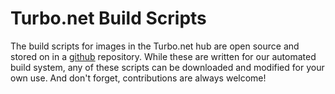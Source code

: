 # Turbo.net Build Scripts

The build scripts for images in the Turbo.net hub are open source and stored on in a [github](https://github.com/turboapps/turbome) repository. While these are written for our automated build system, any of these scripts can be downloaded and modified for your own use. And don't forget, contributions are always welcome!

